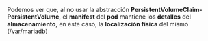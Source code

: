 Podemos ver que, al no usar la abstracción **PersistentVolumeClaim-PersistentVolume**, el **manifest** del **pod** mantiene los **detalles** del **almacenamiento**, en este caso, la **localización física** del mismo (/var/mariadb)
